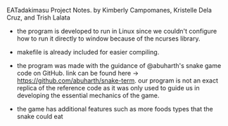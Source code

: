 EATadakimasu Project Notes.
by Kimberly Campomanes, Kristelle Dela Cruz, and Trish Lalata

- the program is developed to run in Linux since we couldn't configure how to run it directly to window because of the ncurses library.

- makefile is already included for easier compiling.

- the program was made with the guidance of @abuharth's snake game code on GitHub. link can be found here -> https://github.com/abuharth/snake-term. our program is not an exact replica of the reference code as it was only used to guide us in developing the essential mechanics of the game.

- the game has additional features such as more foods types that the snake could eat

